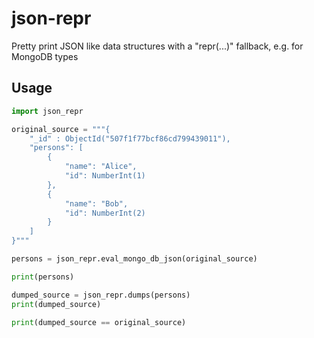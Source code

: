 # json-repr

Pretty print JSON like data structures with a "repr(...)" fallback, e.g. for MongoDB types

## Usage

```python
import json_repr

original_source = """{
    "_id" : ObjectId("507f1f77bcf86cd799439011"),
    "persons": [
        {
            "name": "Alice",
            "id": NumberInt(1)
        },
        {
            "name": "Bob",
            "id": NumberInt(2)
        }
    ]
}"""

persons = json_repr.eval_mongo_db_json(original_source)

print(persons)

dumped_source = json_repr.dumps(persons)
print(dumped_source)

print(dumped_source == original_source)
```
